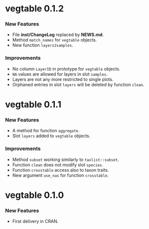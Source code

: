 vegtable 0.1.2
==============

### New Features

* File **inst/ChangeLog** replaced by **NEWS.md**.
* Method `match_names` for `vegtable` objects.
* New function `layers2samples`.

### Improvements
* No column `LayerID` in prototype for `vegtable` objects.
* `NA` values are allowed for layers in slot `samples`.
* Layers are not any more restricted to single plots.
* Orphaned entries in slot `layers` will be deleted by function `clean`.

vegtable 0.1.1
==============

### New Features

* A method for function `aggregate`.
* Slot `layers` added to `vegtable` objects.

### Improvements

* Method `subset` working similarly to `taxlist::subset`.
* Function `clean` does not modify slot `species`.
* Function `crosstable` access also to taxon traits.
* New argument `use_nas` for function `crosstable`.

vegtable 0.1.0
==============

### New Features

* First delivery in CRAN.
